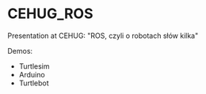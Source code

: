 # CEHUG_ROS
Presentation at CEHUG: "ROS, czyli o robotach słów kilka"

Demos:

* Turtlesim
* Arduino
* Turtlebot
